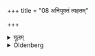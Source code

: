 +++
title = "08 अनियुक्तं त्वहतम्"

+++

<details><summary>मूलम्</summary>

अनियुक्तं त्वहतम् ८
</details>

<details><summary>Oldenberg</summary>

8. (The use of) a garment, however, which has not yet been washed (see chap. 4, 7), is not prescribed (here),
</details>
